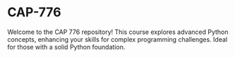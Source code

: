 # CAP-776
Welcome to the CAP 776 repository! This course explores advanced Python concepts, enhancing your skills for complex programming challenges. Ideal for those with a solid Python foundation.
